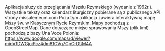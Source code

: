 Aplikacja służy do przeglądania Mszału Rzymskiego (wydanie z 1962r.).
Wszystkie teksty oraz kalendarz liturgiczny pobierane są z publicznego API strony missalemeum.com
Poza tym aplikacja zawiera interaktywną mapę Mszy św. w Klasycznym Rycie Rzymskim. 
Mapy pochodzą z OpenStreetMap.
Dane dotyczące miejsc sprawowania Mszy (plik kml) pochodzą z bazy Una Voce Polonia: https://www.google.com/maps/d/viewer?mid=1DWGjoiPcz4dm81CVq7CpCrDUM4A